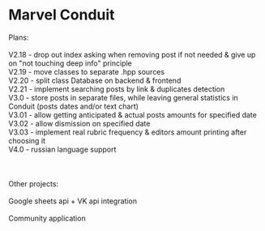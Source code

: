 # Marvel Conduit

Plans:\
\
V2.18 - drop out index asking when removing post if not needed & give up on "not touching deep info" principle\
V2.19 - move classes to separate .hpp sources\
V2.20 - split class Database on backend & frontend\
V2.21 - implement searching posts by link & duplicates detection\
V3.0 - store posts in separate files, while leaving general statistics in Conduit (posts dates and/or text chart)\
V3.01 - allow getting anticipated & actual posts amounts for specified date\
V3.02 - allow dismission on specified date\
V3.03 - implement real rubric frequency & editors amount printing after choosing it\
V4.0 - russian language support\
\
\
\
Other projects:\
\
Google sheets api + VK api integration\
\
Community application

